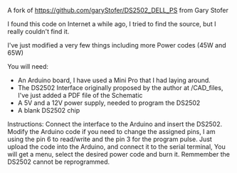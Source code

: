 A fork of https://github.com/garyStofer/DS2502_DELL_PS from Gary Stofer

I found this code on Internet a while ago, I tried to find the source, but I really couldn't find it.

I've just modified a very few things including more Power codes (45W and 65W)


You will need:
* An Arduino board, I have used a Mini Pro that I had laying around.
* The DS2502 Interface originally proposed by the author at /CAD_files, I've just added a PDF file of the Schematic
* A 5V and a 12V power supply, needed to program the DS2502
* A blank DS2502 chip

Instructions:
Connect the interface to the Arduino and insert the DS2502.
Modify the Arduino code if you need to change the assigned pins, I am using the pin 6 to read/write and the pin 3 for the program pulse.
Just upload the code into the Arduino, and connect it to the serial terminal, You will get a menu, select the desired power code and burn it.
Remmember the DS2502 cannot be reprogrammed.
